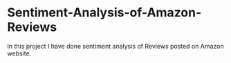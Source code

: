 # Sentiment-Analysis-of-Amazon-Reviews
In this project I have done sentiment analysis of Reviews posted on Amazon website.
